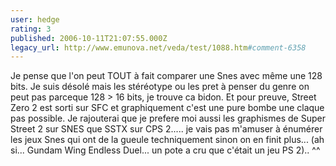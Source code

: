 ```yaml
---
user: hedge
rating: 3
published: 2006-10-11T21:07:55.000Z
legacy_url: http://www.emunova.net/veda/test/1088.htm#comment-6358
---
```

Je pense que l'on peut TOUT à fait comparer une Snes avec même une 128 bits. Je suis désolé mais les stéréotype ou les pret à penser du genre on peut pas parceque 128 \> 16 bits, je trouve ca bidon. Et pour preuve, Street Zero 2 est sorti sur SFC et graphiquement c'est une pure bombe une claque pas possible. Je rajouterai que je prefere moi aussi les graphismes de Super Street 2 sur SNES que SSTX sur CPS 2..... je vais pas m'amuser à énumérer les jeux Snes qui ont de la gueule techniquement sinon on en finit plus... (ah si... Gundam Wing Endless Duel... un pote a cru que c'était un jeu PS 2).. ^^